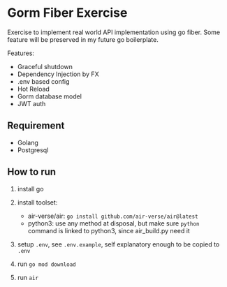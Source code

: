 # Gorm Fiber Exercise

Exercise to implement real world API implementation using go fiber.
Some feature will be preserved in my future go boilerplate.

Features:

- Graceful shutdown
- Dependency Injection by FX
- .env based config
- Hot Reload
- Gorm database model
- JWT auth

## Requirement

- Golang
- Postgresql

## How to run

1. install go
2. install toolset:

   - air-verse/air: `go install github.com/air-verse/air@latest`
   - python3: use any method at disposal, but make sure `python` command is linked to python3, since air_build.py need it

3. setup `.env`, see `.env.example`, self explanatory enough to be copied to `.env`
4. run `go mod download`
5. run `air`
